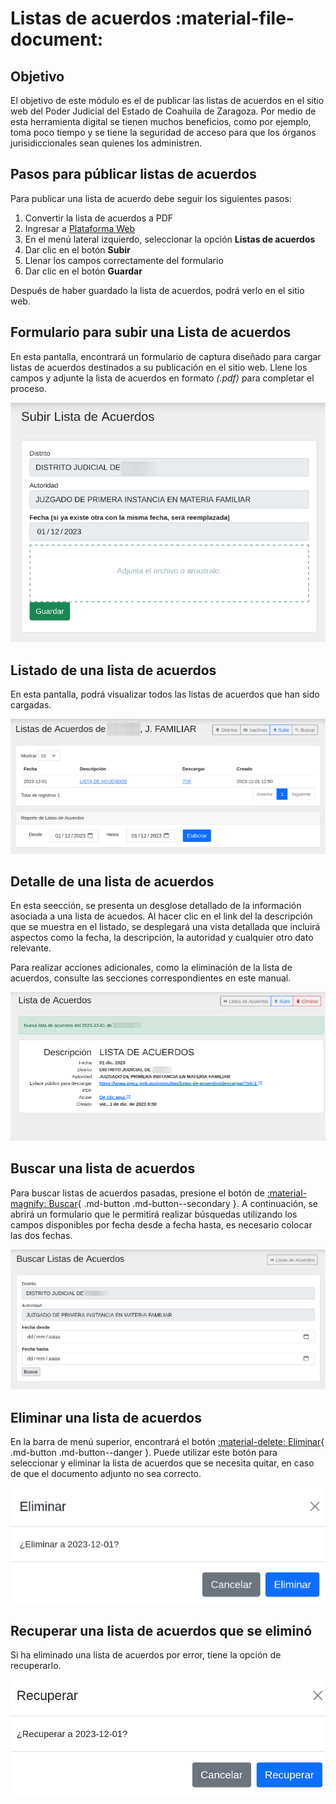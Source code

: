 # Listas de acuerdos :material-file-document:

## Objetivo

El objetivo de este módulo es el de publicar las listas de acuerdos en el sitio web del Poder Judicial del Estado de Coahuila de Zaragoza. Por medio de esta herramienta digital se tienen muchos beneficios, como por ejemplo, toma poco tiempo y se tiene la seguridad de acceso para que los órganos jurisidiccionales sean quienes los administren.

## Pasos para públicar listas de acuerdos

Para publicar una lista de acuerdo debe seguir los siguientes pasos:

1. Convertir la lista de acuerdos a PDF
2. Ingresar a [Plataforma Web](https://plataforma-web.justiciadigital.gob.mx/)
3. En el menú lateral izquierdo, seleccionar la opción **Listas de acuerdos**
4. Dar clic en el botón **Subir**
5. Llenar los campos correctamente del formulario
6. Dar clic en el botón **Guardar**

Después de haber guardado la lista de acuerdos, podrá verlo en el sitio web.

## Formulario para subir una Lista de acuerdos

En esta pantalla, encontrará un formulario de captura diseñado para cargar listas de acuerdos destinados a su publicación en el sitio web. Llene los campos y adjunte la lista de acuerdos en formato _(.pdf)_ para completar el proceso.

![Formulario Subir lista de acuerdos](img/listas_de_acuerdos/subir.png)

## Listado de una lista de acuerdos

En esta pantalla, podrá visualizar todos las listas de acuerdos que han sido cargadas.

![Formulario Listado lista de acuerdos](img/listas_de_acuerdos/list.png)

## Detalle de una lista de acuerdos

En esta seección, se presenta un desglose detallado de la información asociada a una lista de acuedos. Al hacer clic en el link del la descripción que se muestra en el listado, se desplegará una vista detallada que incluirá aspectos como la fecha, la descripción, la autoridad y cualquier otro dato relevante.

Para realizar acciones adicionales, como la eliminación de la lista de acuerdos, consulte las secciones correspondientes en este manual.

![Formulario Detalle lista de acuerdos](img/listas_de_acuerdos/detalle.png)

## Buscar una lista de acuerdos

Para buscar listas de acuerdos pasadas, presione el botón de [:material-magnify: Buscar](#){ .md-button .md-button--secondary }. A continuación, se abrirá un formulario que le permitirá realizar búsquedas utilizando los campos disponibles por fecha desde a fecha hasta, es necesario colocar las dos fechas.

![Formulario Buscar listas de acuerdos](img/listas_de_acuerdos/search.png)

## Eliminar una lista de acuerdos

En la barra de menú superior, encontrará el botón [:material-delete: Eliminar](#){ .md-button .md-button--danger }. Puede utilizar este botón para seleccionar y eliminar la lista de acuerdos que se necesita quitar, en caso de que el documento adjunto no sea correcto.

![Formulario Delete lista de acuerdos](img/listas_de_acuerdos/delete.png)

## Recuperar una lista de acuerdos que se eliminó

Si ha eliminado una lista de acuerdos por error, tiene la opción de recuperarlo.

![Formulario Recuperar lista de acuerdos](img/listas_de_acuerdos/recuperar.png)
